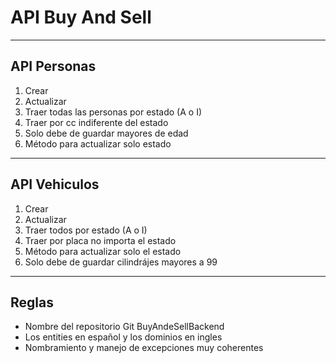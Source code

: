 # API Buy And Sell
***
## API Personas
1. Crear
2. Actualizar
3. Traer todas las personas por estado (A o I)
4. Traer por cc indiferente del estado
5. Solo debe de guardar mayores de edad
6. Método para actualizar solo estado
***

## API Vehiculos
1. Crear
2. Actualizar
3. Traer todos por estado (A o I)
4. Traer por placa no importa el estado
5. Método para actualizar solo el estado
6. Solo debe de guardar cilindrájes mayores a 99
***

## Reglas
* Nombre del repositorio Git BuyAndeSellBackend
* Los entities en español y los dominios en ingles
* Nombramiento y manejo de excepciones muy coherentes

